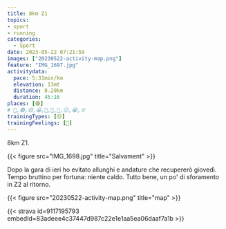 ```yaml
---
title: 8km Z1
topics:
- sport
- running
categories:
  - Sport
date: 2023-05-22 07:21:59
images: ["20230522-activity-map.png"]
feature: "IMG_1697.jpg"
activitydata:
  pace: 5:31min/km
  elevation: 13mt
  distance: 8.20km
  duration: 45:16
places: [🟢]
# 🔴,🟢,🟡,😀,🙁,🫤,🙂,😐,😭,☠️
trainingTypes: [🟡]
trainingFeelings: [🙂]
---
```

8km Z1. 
<!--more--> 

{{< figure src="IMG_1698.jpg" title="Salvament" >}}

Dopo la gara di ieri ho evitato allunghi e andature che recupererò giovedì.
Tempo bruttino per fortuna: niente caldo. Tutto bene, un po' di sforamento in Z2 al ritorno.


{{< figure src="20230522-activity-map.png" title="map" >}}

{{< strava id=9117195793 embedId=83adeee4c37447d987c22e1e1aa5ea06daaf7a1b >}}
